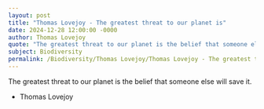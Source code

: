 ```yaml
---
layout: post
title: "Thomas Lovejoy - The greatest threat to our planet is"
date: 2024-12-28 12:00:00 -0000
author: Thomas Lovejoy
quote: "The greatest threat to our planet is the belief that someone else will save it."
subject: Biodiversity
permalink: /Biodiversity/Thomas Lovejoy/Thomas Lovejoy - The greatest threat to our planet is
---
```


The greatest threat to our planet is the belief that someone else will save it.

- Thomas Lovejoy
